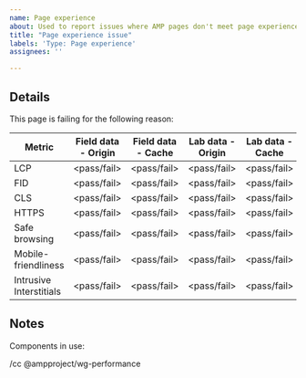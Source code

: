 ```yaml
---
name: Page experience 
about: Used to report issues where AMP pages don't meet page experience criteria.
title: "Page experience issue"
labels: 'Type: Page experience'
assignees: ''

---
```


<!--
Please only file issues when your AMP page isn't performing well on page experience and the [AMP Page Experience checker](go.amp.dev/page-experience)
Replace/remove all of the text in brackets, including this text.
-->

Details
---

This page is failing for the following reason:
<!--
- Cache passes all criteria, Origin fails one or more criteria, Page experience checker had no feedback to provide.
- Cache fails one or more criteria, Origin passes all criteria
- Cache and Origin fail one or more criteria, Page experience checker had no feedback to provide.

-->

| Metric                  | Field data - Origin | Field data - Cache | Lab data - Origin | Lab data - Cache |
|-------------------------|---------------------|--------------------|-------------------|------------------|
| LCP                     | <pass/fail>         | <pass/fail>        | <pass/fail>       | <pass/fail>      |
| FID                     | <pass/fail>         | <pass/fail>        | <pass/fail>       | <pass/fail>      |
| CLS                     | <pass/fail>         | <pass/fail>        | <pass/fail>       | <pass/fail>      |
| HTTPS                   | <pass/fail>         | <pass/fail>        | <pass/fail>       | <pass/fail>      |
| Safe browsing           | <pass/fail>         | <pass/fail>        | <pass/fail>       | <pass/fail>      |
| Mobile-friendliness     | <pass/fail>         | <pass/fail>        | <pass/fail>       | <pass/fail>      |
| Intrusive Interstitials | <pass/fail>         | <pass/fail>        | <pass/fail>       | <pass/fail>      |

Notes
---

Components in use: 
<!--
List components being used on the page
-->

<!--
<Additional notes>
-->

/cc @ampproject/wg-performance
